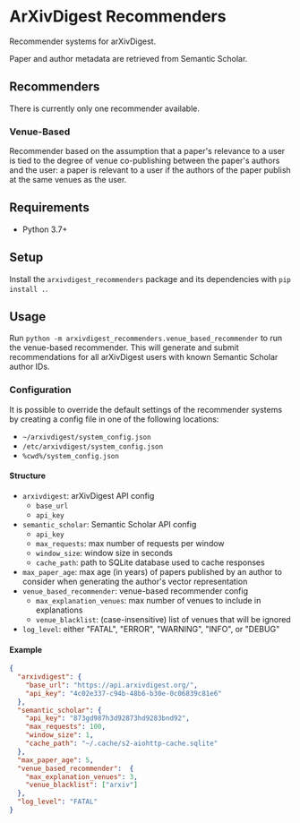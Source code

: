 # ArXivDigest Recommenders

Recommender systems for arXivDigest.

Paper and author metadata are retrieved from Semantic Scholar. 

## Recommenders

There is currently only one recommender available.

### Venue-Based

Recommender based on the assumption that a paper's relevance to a user is tied to the degree of venue co-publishing between the paper's authors and the user: a paper is relevant to a user if the authors of the paper publish at the same venues as the user. 

## Requirements

* Python 3.7+

## Setup

Install the `arxivdigest_recommenders` package and its dependencies with `pip install .`.

## Usage

Run `python -m arxivdigest_recommenders.venue_based_recommender` to run the venue-based recommender. This will generate and submit recommendations for all arXivDigest users with known Semantic Scholar author IDs.

### Configuration

It is possible to override the default settings of the recommender systems by creating a config file in one of the following locations:
* `~/arxivdigest/system_config.json`
* `/etc/arxivdigest/system_config.json`
* `%cwd%/system_config.json`

#### Structure

* `arxivdigest`: arXivDigest API config
  * `base_url`
  * `api_key`
* `semantic_scholar`: Semantic Scholar API config
  * `api_key`
  * `max_requests`: max number of requests per window
  * `window_size`: window size in seconds
  * `cache_path`: path to SQLite database used to cache responses
* `max_paper_age`: max age (in years) of papers published by an author to consider when generating the author's vector representation
* `venue_based_recommender`: venue-based recommender config
  * `max_explanation_venues`: max number of venues to include in explanations
  * `venue_blacklist`: (case-insensitive) list of venues that will be ignored
* `log_level`: either "FATAL", "ERROR", "WARNING", "INFO", or "DEBUG"

#### Example

```json
{
  "arxivdigest": {
    "base_url": "https://api.arxivdigest.org/",
    "api_key": "4c02e337-c94b-48b6-b30e-0c06839c81e6"
  },
  "semantic_scholar": {
    "api_key": "873gd987h3d92873hd9283bnd92",
    "max_requests": 100,
    "window_size": 1,
    "cache_path": "~/.cache/s2-aiohttp-cache.sqlite"
  },
  "max_paper_age": 5,
  "venue_based_recommender":  {
    "max_explanation_venues": 3,
    "venue_blacklist": ["arxiv"]
  },
  "log_level": "FATAL"
}
```

